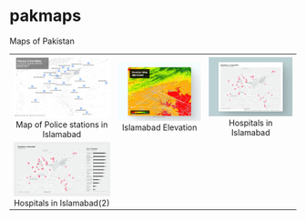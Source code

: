 # pakmaps
Maps of Pakistan

| | | |
|:-------------------------:|:-------------------------:|:-------------------------:|
|<img width="1604" alt="Police staions in Islamabad Map" src="police_stations_islamabad.png">  Map of Police stations in Islamabad | <img width="1604" alt="Elevation Islamabad" src="Elevation_isb_1.png">  Islamabad Elevation|<img width="1604" alt="Hospitals in Islamabad" src="Hospitals_ISB.png">  Hospitals in Islamabad|
|<img width="1604" alt="Hospitals in Islamabad(2)" src="hospitals_isb_ratings.png">  Hospitals in Islamabad(2)|

